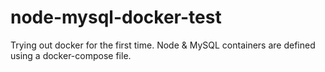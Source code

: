 # node-mysql-docker-test
Trying out docker for the first time.  Node &amp; MySQL containers are defined using a docker-compose file.
